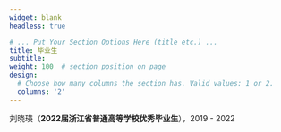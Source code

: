 ```yaml
---
widget: blank
headless: true

# ... Put Your Section Options Here (title etc.) ...
title: 毕业生
subtitle:
weight: 100  # section position on page
design:
  # Choose how many columns the section has. Valid values: 1 or 2.
  columns: '2'
---
```


<!-- Add any content here - text, images, videos, galleries - and even HTML code! -->
<p>刘晓瑛（<strong>2022届浙江省普通高等学校优秀毕业生</strong>），2019 - 2022</p>

